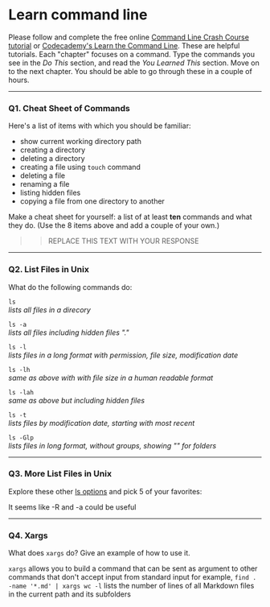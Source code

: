 # Learn command line

Please follow and complete the free online [Command Line Crash Course
tutorial](https://web.archive.org/web/20160708171659/http://cli.learncodethehardway.org/book/) or [Codecademy's Learn the Command Line](https://www.codecademy.com/learn/learn-the-command-line). These are helpful tutorials. Each "chapter" focuses on a command. Type the commands you see in the _Do This_ section, and read the _You Learned This_ section. Move on to the next chapter. You should be able to go through these in a couple of hours.

---

### Q1.  Cheat Sheet of Commands  

Here's a list of items with which you should be familiar:  
* show current working directory path
* creating a directory
* deleting a directory
* creating a file using `touch` command
* deleting a file
* renaming a file
* listing hidden files
* copying a file from one directory to another

Make a cheat sheet for yourself: a list of at least **ten** commands and what they do.  (Use the 8 items above and add a couple of your own.)  

> > REPLACE THIS TEXT WITH YOUR RESPONSE

---

### Q2.  List Files in Unix   

What do the following commands do:  

`ls`  
*lists all files in a direcory*

`ls -a`  
*lists all files including hidden files "."*

`ls -l`  
*lists files in a long format with permission, file size, modification date*  

`ls -lh`  
*same as above with with file size in a human readable format*  

`ls -lah`  
*same as above but including hidden files*    

`ls -t`  
*lists files by modification date, starting with most recent*

`ls -Glp`  
*lists files in long format, without groups, showing "\" for folders*


---

### Q3.  More List Files in Unix  

Explore these other [ls options](http://www.techonthenet.com/unix/basic/ls.php) and pick 5 of your favorites:

It seems like -R and -a could be useful


---

### Q4.  Xargs   

What does `xargs` do? Give an example of how to use it.

`xargs` allows you to build a command that can be sent as argument to other commands that don't accept input from standard input
 for example, `find . -name '*.md' | xargs wc -l` lists the number of lines of all Markdown files in the current path and its subfolders
 

 

